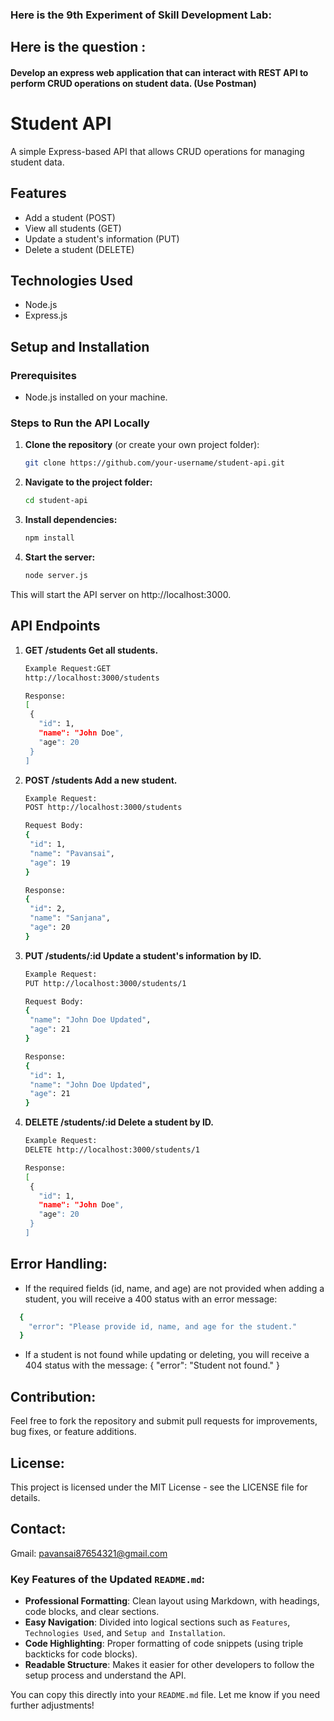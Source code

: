 ### Here is the 9th Experiment of Skill Development Lab:

## Here is the question :

#### Develop an express web application that can interact with REST API to perform CRUD operations on student data. (Use Postman)


# Student API

A simple Express-based API that allows CRUD operations for managing student data.

## Features

- Add a student (POST)
- View all students (GET)
- Update a student's information (PUT)
- Delete a student (DELETE)

## Technologies Used

- Node.js
- Express.js

## Setup and Installation

### Prerequisites
- Node.js installed on your machine.

### Steps to Run the API Locally

1. **Clone the repository** (or create your own project folder):
   ```bash
   git clone https://github.com/your-username/student-api.git 
   ```

2. **Navigate to the project folder:** 
    ```bash
    cd student-api
    ```

3. **Install dependencies:**
    ```bash
    npm install
    ```

4. **Start the server:**
    ```bash
    node server.js
    ```

This will start the API server on http://localhost:3000.

## API Endpoints

1. **GET /students Get all students.**
    ```bash
    Example Request:GET
    http://localhost:3000/students

   Response:
   [
     {
       "id": 1,
       "name": "John Doe",
       "age": 20
     }
   ]
   ```

2. **POST /students Add a new student.**
    ```bash
    Example Request:
    POST http://localhost:3000/students

   Request Body:
   {
     "id": 1,
     "name": "Pavansai",
     "age": 19
   }

   Response:
   {
     "id": 2,
     "name": "Sanjana",
     "age": 20
   }
    ```

3. **PUT /students/:id Update a student's information by ID.**
    ```bash
   Example Request:
   PUT http://localhost:3000/students/1

   Request Body:
   {
     "name": "John Doe Updated",
     "age": 21
   }

   Response:
   {
     "id": 1,
     "name": "John Doe Updated",
     "age": 21
   }
    ```

4. **DELETE /students/:id Delete a student by ID.**
    ```bash
   Example Request:
   DELETE http://localhost:3000/students/1

   Response:
   [
     {
       "id": 1,
       "name": "John Doe",
       "age": 20
     }
   ]
    ```

## Error Handling:
- If the required fields (id, name, and age) are not provided when adding a student, you will receive a 400 status with an error message:
```bash
  {
    "error": "Please provide id, name, and age for the student."
  }
```
- If a student is not found while updating or deleting, you will receive a 404 status with the message:
  {
    "error": "Student not found."
  }

## Contribution:
Feel free to fork the repository and submit pull requests for improvements, bug fixes, or feature additions.

## License:
This project is licensed under the MIT License - see the LICENSE file for details.

## Contact:
Gmail: pavansai87654321@gmail.com


### Key Features of the Updated `README.md`:
- **Professional Formatting**: Clean layout using Markdown, with headings, code blocks, and clear sections.
- **Easy Navigation**: Divided into logical sections such as `Features`, `Technologies Used`, and `Setup and Installation`.
- **Code Highlighting**: Proper formatting of code snippets (using triple backticks for code blocks).
- **Readable Structure**: Makes it easier for other developers to follow the setup process and understand the API.

You can copy this directly into your `README.md` file. Let me know if you need further adjustments!


